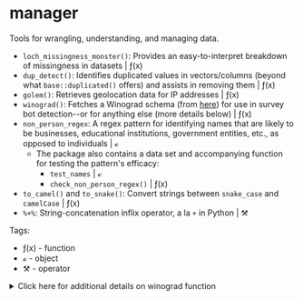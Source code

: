 # manager
Tools for wrangling, understanding, and managing data.

- `loch_missingness_monster()`: Provides an easy-to-interpret breakdown of missingness in datasets | &#402;(x)
- `dup_detect()`: Identifies duplicated values in vectors/columns (beyond what `base::duplicated()` offers) and assists in removing them | &#402;(x)
- `golem()`: Retrieves geolocation data for IP addresses | &#402;(x)
- `winograd()`: Fetches a Winograd schema (from [here](https://cs.nyu.edu/~davise/papers/WinogradSchemas/WSCollection.html)) for use in survey bot detection--or for anything else (more details below) | &#402;(x)
- `non_person_regex`: A regex pattern for identifying names that are likely to be businesses, educational institutions, government entities, etc., as opposed to individuals | &#8500;
    - The package also contains a data set and accompanying function for testing the pattern's efficacy:
        - `test_names` | &#8500;
        - `check_non_person_regex()` | &#402;(x)
- `to_camel()` and `to_snake()`: Convert strings between `snake_case` and `camelCase` | &#402;(x)
- `%+%`: String-concatenation inflix operator, a la `+` in Python | &#9874;

Tags:

- &#402;(x) - function
- &#8500; - object
- &#9874; - operator

<details><summary>Click here for additional details on winograd function</summary><br/>
Each time the function is run, it pulls, via web scraping with rvest, the text of one Winograd schema from the following website (website created by Ernest Davis; available under a CC 4.0 license): https://cs.nyu.edu/~davise/papers/WinogradSchemas/WSCollection.html<br><br>

A Winograd schema is a sentence that includes an ambiguous pronoun that could refer to either of two antecedent nouns. Which noun the pronoun is rightly associated with depends on which of two words/phrases is present elsewhere in the sentence. For example:

*I spread the cloth on the table in order to [protect/display] it.*

If the sentence is written as "...to protect it," then *it* refers to the table. If the sentence is written as "...to display it," then *it* refers to the cloth.

Winograd schemas require commonsense human reasoning, and they're difficult for computers to resolve. Picking a sentence construction (e.g., "...to protect it" or "...to display it") and asking a question that tests one's understanding of the pronoun's identity (e.g., "What is being [protected][displayed]?") can be an effective way to distinguish people and bots in online surveys. (This is especially true if multiple Winograd schemas are presented; the odds of a bot successfully "guessing" its way past three Winograds is just 12.5%.)

I've implemented Winograd schemas to try and preserve data quality when collecting responses via Prolific/Reddit/MTurk/etc. My experience is that they can actually do a bit *too good* of a job of flagging responses as potential bots: It's not hard to give the wrong response to a Winograd schema, especially if you're moving quickly, but I often prefer to be overly conservative in the face of bot risk/low-attention responses.
</details>
